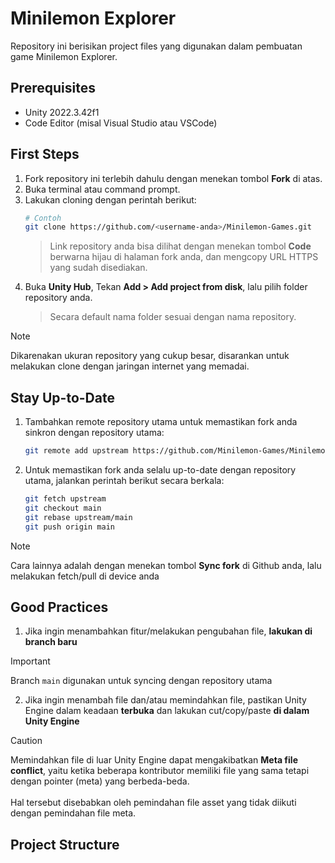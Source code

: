 # Minilemon Explorer
Repository ini berisikan project files yang digunakan dalam pembuatan game Minilemon Explorer.

## Prerequisites
- Unity 2022.3.42f1
- Code Editor (misal Visual Studio atau VSCode)

## First Steps
1. Fork repository ini terlebih dahulu dengan menekan tombol **Fork** di atas.
2. Buka terminal atau command prompt.
3. Lakukan cloning dengan perintah berikut:
    ```sh
    # Contoh
    git clone https://github.com/<username-anda>/Minilemon-Games.git
    ```
    > Link repository anda bisa dilihat dengan menekan tombol **Code** berwarna hijau di halaman fork anda, dan mengcopy URL HTTPS yang sudah disediakan.
4. Buka **Unity Hub**, Tekan **Add > Add project from disk**, lalu pilih folder repository anda.
    > Secara default nama folder sesuai dengan nama repository.
> [!NOTE]
> Dikarenakan ukuran repository yang cukup besar, disarankan untuk melakukan clone dengan jaringan internet yang memadai.

## Stay Up-to-Date
1. Tambahkan remote repository utama untuk memastikan fork anda sinkron dengan repository utama:
    ```sh
    git remote add upstream https://github.com/Minilemon-Games/Minilemon-Games.git
    ```
2. Untuk memastikan fork anda selalu up-to-date dengan repository utama, jalankan perintah berikut secara berkala:
    ```sh
    git fetch upstream
    git checkout main
    git rebase upstream/main
    git push origin main
    ```
> [!NOTE]
> Cara lainnya adalah dengan menekan tombol **Sync fork** di Github anda, lalu melakukan fetch/pull di device anda

## Good Practices
1. Jika ingin menambahkan fitur/melakukan pengubahan file, **lakukan di branch baru**
> [!IMPORTANT]
> Branch `main` digunakan untuk syncing dengan repository utama
2. Jika ingin menambah file dan/atau memindahkan file, pastikan Unity Engine dalam keadaan **terbuka** dan lakukan cut/copy/paste **di dalam Unity Engine**
> [!CAUTION]
> Memindahkan file di luar Unity Engine dapat mengakibatkan **Meta file conflict**, yaitu ketika beberapa kontributor memiliki file yang sama tetapi dengan pointer (meta) yang berbeda-beda.\
> \
> Hal tersebut disebabkan oleh pemindahan file asset yang tidak diikuti dengan pemindahan file meta.


## Project Structure